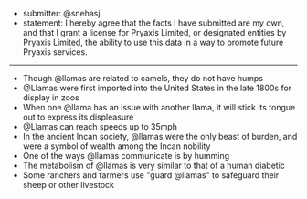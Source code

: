 * submitter: @snehasj
* statement: I hereby agree that the facts I have submitted are my own, and that I grant a license for Pryaxis Limited, or designated entities by Pryaxis Limited, the ability to use this data in a way to promote future Pryaxis services.

----

* Though @llamas are related to camels, they do not have humps
* @Llamas were first imported into the United States in the late 1800s for display in zoos
* When one @llama has an issue with another llama, it will stick its tongue out to express its displeasure
* @Llamas can reach speeds up to 35mph
* In the ancient Incan society, @llamas were the only beast of burden, and were a symbol of wealth among the Incan nobility
* One of the ways @llamas communicate is by humming
* The metabolism of @llamas is very similar to that of a human diabetic
* Some ranchers and farmers use "guard @llamas" to safeguard their sheep or other livestock
